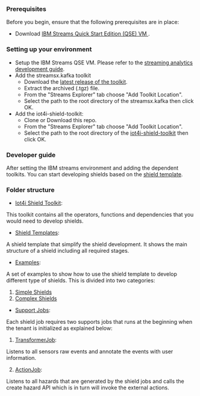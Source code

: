 ### Prerequisites
 
Before you begin, ensure that the following prerequisites are in place:

- Download [IBM Streams Quick Start Edition (QSE) VM ](https://www-01.ibm.com/marketing/iwm/iwm/web/preLogin.do?source=swg-ibmistvi&S_PKG=ov14959&S_TACT=000000VP&S_OFF_CD=10000737).

### Setting up your environment

- Setup the IBM Streams QSE VM. Please refer to the [streaming analytics development guide](https://developer.ibm.com/streamsdev/docs/bluemix-streaming-analytics-development-guide/).
- Add the streamsx.kafka toolkit
  * Download the [latest release of the toolkit](https://github.com/IBMStreams/streamsx.kafka/releases).
  * Extract the archived (.tgz) file.
  * From the "Streams Explorer" tab choose "Add Toolkit Location".
  * Select the path to the root directory of the streamsx.kafka then click OK.
- Add the iot4i-shield-toolkit:
  * Clone or Download this repo.
  * From the "Streams Explorer" tab choose "Add Toolkit Location".
  * Select the path to the root directory of the [iot4i-shield-toolkit](./iot4i-shield-toolkit) then click OK.



### Developer guide

After setting the IBM streams environment and adding the dependent toolkits. You can start developing shields based on the [shield template](./shield-templates).

### Folder structure

* [Iot4i Shield Toolkit](./iot4i-shield-toolkit):

This toolkit contains all the operators, functions and dependencies that you would need to develop shields.

* [Shield Templates](./shield-templates):

A shield template that simplify the shield development. It shows the main structure of a shield including all required stages. 

* [Examples](./examples):

A set of examples to show how to use the shield template to develop different type of shields. This is divided into two categories:
 
1. [Simple Shields](./examples/simple-shields) 
2. [Complex Shields](./examples/complex-shields)

          
* [Support Jobs](./support-jobs):

Each shield job requires two supports jobs that runs at the beginning when the tenant is initialized as explained below:

1. [TransformerJob](./support-jobs/TransformerJob):

Listens to all sensors raw events and annotate the events with user information.

2. [ActionJob](./support-jobs/ActionJob):

Listens to all hazards that are generated by the shield jobs and calls the create hazard API which is in turn will invoke the external actions.   
